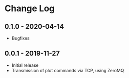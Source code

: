<!--
*******************************************************************************
* Copyright (C) 2017-2020 German Aerospace Center (DLR). 
* Eclipse ADORe, Automated Driving Open Research https://eclipse.org/adore
*
* This program and the accompanying materials are made available under the 
* terms of the Eclipse Public License 2.0 which is available at
* http://www.eclipse.org/legal/epl-2.0.
*
* SPDX-License-Identifier: EPL-2.0 
*
* Contributors: 
*  Thomas Lobig
********************************************************************************
-->
# Change Log

## 0.1.0 - 2020-04-14
* Bugfixes

## 0.0.1 - 2019-11-27
* Initial release
* Transmission of plot commands via TCP, using ZeroMQ
